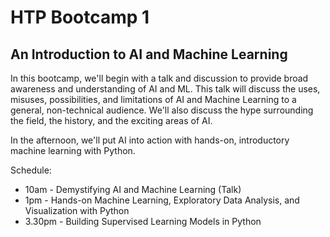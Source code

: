 # HTP Bootcamp 1
## An Introduction to AI and Machine Learning

In this bootcamp, we'll begin with a talk and discussion to provide broad awareness and understanding of AI and ML. This talk will discuss the uses, misuses, possibilities, and limitations of AI and Machine Learning to a general, non-technical audience. We'll also discuss the hype surrounding the field, the history, and the exciting
areas of AI.

In the afternoon, we'll put AI into action with hands-on, introductory machine learning with Python.

Schedule:
- 10am - Demystifying AI and Machine Learning (Talk)
- 1pm - Hands-on Machine Learning, Exploratory Data Analysis, and Visualization with Python
- 3.30pm - Building Supervised Learning Models in Python